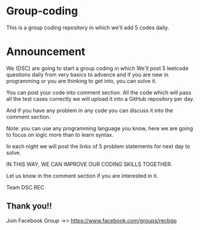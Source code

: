 # Group-coding

This is a group coding repository in which we'll add 5 codes daily.

# Announcement

We (DSC) are going to start a group coding in which We'll post 5 leetcode questions daily from very basics to advance and if you are new in programming or you are thinking to get into, you can solve it.

You can post your code into comment section. All the code which will pass all the test cases correctly we will upload it into a GitHub repository per day.

And if you have any problem in any code you can discuss it into the comment section.

Note: you can use any programming language you know, here we are going to focus on logic more than to learn syntax.

In each night we will post the links of 5 problem statements for next day to solve.

IN THIS WAY, WE CAN IMPROVE OUR CODING SKILLS TOGETHER.

Let us know in the comment section if you are interested in it.

Team DSC REC

Thank you!!
--- 

Join Facebook Group ->> https://www.facebook.com/groups/recbgp
